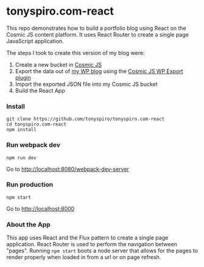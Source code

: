 # tonyspiro.com-react
This repo demonstrates how to build a portfolio blog using React on the Cosmic JS content platform.  It uses React Router to create a single page JavaScript application.

The steps I took to create this version of my blog were:

1. Create a new bucket in [Cosmic JS](https://cosmicjs.com)
2. Export the data out of [my WP blog](http://tonyspiro.com) using the [Cosmic JS WP Export plugin](https://github.com/cosmicjs/cosmicjs-wp-export)
3. Import the exported JSON file into my Cosmic JS bucket
4. Build the React App

### Install
```
git clone https://github.com/tonyspiro/tonyspiro.com-react
cd tonyspiro.com-react
npm install
```
### Run webpack dev
```
npm run dev
```
Go to [http://localhost:8080/webpack-dev-server](http://localhost:8080/webpack-dev-server)
### Run production
```
npm start
```
Go to [http://localhost:8000](http://localhost:8000)

### About the App
This app uses React and the Flux pattern to create a single page application.  React Router is used to perform the navigation between "pages".  Running ```npm start``` boots a node server that allows for the pages to render properly when loaded in from a url or on page refresh.
